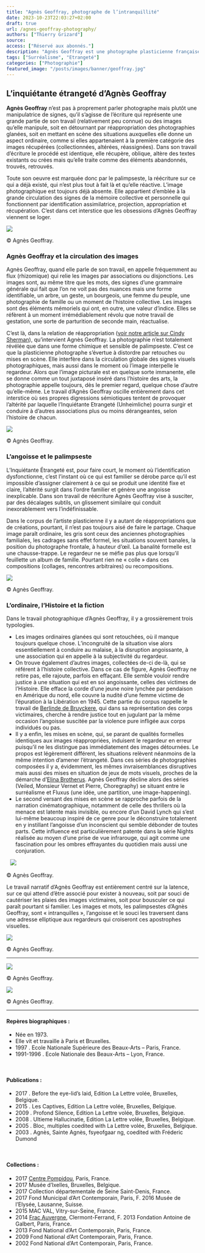 ```yaml
---
title: "Agnès Geoffray, photographe de l’intranquillité"
date: 2023-10-23T22:03:27+02:00
draft: true
url: /agnes-geoffray-photography/
authors: ["Thierry Grizard"]
source:
access: ["Réservé aux abonnés."]
description: "Agnès Geoffray est une photographe plasticienne française qui questionne la circulation des images et l'intranquillité qui les habite."
tags: ["Surréalisme", "Etrangeté"]
categories: ["Photographie"]
featured_image: "/posts/images/banner/geoffray.jpg"
---
```

## L’inquiétante étrangeté d’Agnès Geoffray

**Agnès Geoffray** n’est pas à proprement parler photographe mais plutôt une manipulatrice de signes, qu’il s’agisse de l’écriture qui représente une grande partie de son travail (relativement peu connue) ou des images qu’elle manipule, soit en détournant par réappropriation des photographies glanées, soit en mettant en scène des situations auxquelles elle donne un aspect ordinaire, comme si elles appartenaient à la première catégorie des images récupérées (collectionnées, altérées, réassignées). Dans son travail d’écriture le procédé est identique, elle récupère, oblique, altère des textes existants ou crées mais qu’elle traite comme des éléments abandonnés, trouvés, retrouvés.

Toute son oeuvre est marquée donc par le palimpseste, la réécriture sur ce qui a déjà existé, qui n’est plus tout à fait là et qu’elle réactive. L’image photographique est toujours déjà absente. Elle appartient d’emblée à la grande circulation des signes de la mémoire collective et personnelle qui fonctionnent par identification assimilatrice, projection, appropriation et récupération. C’est dans cet interstice que les obsessions d’Agnès Geoffray viennent se loger.

![](/posts/images/geoffray/agnes-geoffray_photography.033.jpg)

© Agnès Geoffray.

### Agnès Geoffray et la circulation des images

Agnès Geoffray, quand elle parle de son travail, en appelle fréquemment au flux (rhizomique) qui relie les images par associations ou disjonctions. Les images sont, au même titre que les mots, des signes d’une grammaire générale qui fait que l’on ne voit pas des nuances mais une forme identifiable, un arbre, un geste, un bourgeois, une femme du peuple, une photographie de famille ou un moment de l’histoire collective. Les images sont des éléments mémoriels qui ont, en outre, une valeur d’indice. Elles se réfèrent à un moment irrémédiablement révolu que notre travail de gestation, une sorte de parturition de seconde main, réactualise.

C’est là, dans la relation de réappropriation ([voir notre article sur Cindy Sherman](/cindy-sherman-picture-generation/)), qu’intervient Agnès Geoffray. La photographie n’est totalement révélée que dans une forme chimique et sensible de palimpseste. C’est ce que la plasticienne photographe s’évertue à distordre par retouches ou mises en scène. Elle interfère dans la circulation globale des signes visuels photographiques, mais aussi dans le moment où l’image interpelle le regardeur. Alors que l’image picturale est en quelque sorte immanente, elle se donne comme un tout juxtaposé inséré dans l’histoire des arts, la photographie appelle toujours, dès le premier regard, quelque chose d’autre qu’elle-même. Le travail d’Agnès Geoffray oscille entièrement dans cet interstice où ses propres digressions sémiotiques tentent de provoquer l’altérité par laquelle l’Inquiétante Etrangeté (Unheimliche) pourra surgir et conduire à d’autres associations plus ou moins dérangeantes, selon l’histoire de chacun.

![](/posts/images/geoffray/agnes-geoffray_photography.038.jpg)

© Agnès Geoffray.

### L’angoisse et le palimpseste

L’Inquiétante Étrangeté est, pour faire court, le moment où l’identification dysfonctionne, c’est l’instant où ce qui est familier se dérobe parce qu’il est impossible d’assigner clairement à ce qui se produit une identité fixe et claire, l’altérité surgit dans l’ordre familier et génère une angoisse inexplicable. Dans son travail de réécriture Agnès Geoffray vise à susciter, par des décalages subtils, un glissement similaire qui conduit inexorablement vers l’indéfinissable.

Dans le corpus de l’artiste plasticienne il y a autant de réappropriations que de créations, pourtant, il n’est pas toujours aisé de faire le partage. Chaque image paraît ordinaire, les gris sont ceux des anciennes photographies familiales, les cadrages sans effet formel, les situations souvent banales, la position du photographe frontale, à hauteur d’œil. La banalité formelle est une chausse-trappe. Le regardeur ne se méfie pas plus que lorsqu’il feuillette un album de famille. Pourtant rien ne « colle » dans ces compositions (collages, rencontres arbitraires) ou recompositions.

![](/posts/images/geoffray/agnes-geoffray_photography.028.jpg)

© Agnès Geoffray.

### L’ordinaire, l’Histoire et la fiction

Dans le travail photographique d’Agnès Geoffray, il y a grossièrement trois typologies.

* Les images ordinaires glanées qui sont retouchées, où il manque toujours quelque chose. L’incongruité de la situation vise alors essentiellement à conduire au malaise, à la disruption angoissante, à une association qui en appelle à la subjectivité du regardeur.
* On trouve également d’autres images, collectées de-ci de-là, qui se référent à l’histoire collective. Dans ce cas de figure, Agnès Geoffray ne retire pas, elle rajoute, parfois en effaçant. Elle semble vouloir rendre justice à une situation qui est en soi angoissante, celles des victimes de l’Histoire. Elle efface la corde d’une jeune noire lynchée par pendaison en Amérique du nord, elle couvre la nudité d’une femme victime de l’épuration à la Libération en 1945. Cette partie du corpus rappelle le travail de [Berlinde de Bruyckere](/berlinde-de-bruyckere-sculpture/), qui dans sa représentation des corps victimaires, cherche à rendre justice tout en jugulant par la même occasion l’angoisse suscitée par la violence pure infligée aux corps individués ou pas.
* Il y a enfin, les mises en scène, qui, se parant de qualités formelles identiques aux images réappropriées, induisent le regardeur en erreur puisqu’il ne les distingue pas immédiatement des images détournées. Le propos est légèrement différent, les situations relèvent néanmoins de la même intention d’amener l’étrangeté. Dans ces séries de photographies composées il y a, évidemment, les mêmes invraisemblances disruptives mais aussi des mises en situation de jeux de mots visuels, proches de la démarche d’[Elina Brotherus](/elina-brotherus-photography/). Agnès Geoffray décline alors des séries (Veiled, Monsieur Vernet et Pierre, Choregraphy) se situant entre le surréalisme et Fluxus (une idée, une partition, une image-happening).
* Le second versant des mises en scène se rapproche parfois de la narration cinématographique, notamment de celle des thrillers où la menace est latente mais invisible, ou encore d’un David Lynch qui s’est lui-même beaucoup inspiré de ce genre pour le déconstruire totalement en y instillant l’angoisse d’un inconscient qui semble débonder de toutes parts. Cette influence est particulièrement patente dans la série Nights réalisée au moyen d’une prise de vue infrarouge, qui agit comme une fascination pour les ombres effrayantes du quotidien mais aussi une conjuration.

⠀![](/posts/images/geoffray/agnes-geoffray_photography.031.jpg)

© Agnès Geoffray.

Le travail narratif d’Agnès Geoffray est entièrement centré sur la latence, sur ce qui attend d’être associé pour exister à nouveau, soit par souci de cautériser les plaies des images victimaires, soit pour bousculer ce qui paraît pourtant si familier. Les images et mots, les palimpsestes d’Agnès Geoffray, sont « intranquilles », l’angoisse et le souci les traversent dans une adresse elliptique aux regardeurs qui croiseront ces apostrophes visuelles.

![](/posts/images/geoffray/agnes-geoffray_photography.039.jpg)

© Agnès Geoffray.

---

![](/posts/images/geoffray/agnes-geoffray_photography.025-1.jpg)

© Agnès Geoffray.

![](/posts/images/geoffray/agnes-geoffray_photography.036.jpg)

© Agnès Geoffray.

---

#### Repères biographiques :

* Née en 1973.
* Elle vit et travaille à Paris et Bruxelles.
* 1997 . Ecole Nationale Supérieure des Beaux-Arts – Paris, France.
* 1991-1996 . Ecole Nationale des Beaux-Arts – Lyon, France.

⠀
#### Publications :

* 2017 . Before the eye-lid’s laid, Edition La Lettre volée, Bruxelles, Belgique.
* 2015 . Les Captives, Edition La Lettre volée, Bruxelles, Belgique.
* 2009 . Profond Silence, Edition La Lettre volée, Bruxelles, Belgique.
* 2008 . Ultieme Hallucinatie, Edition La Lettre volée, Bruxelles, Belgique.
* 2005 . Bloc, multiples coedited with La Lettre volée, Bruxelles, Belgique.
* 2003 . Agnès, Sainte Agnès, fsyeofgaar ng, coedited with Fréderic Dumond

⠀
#### Collections :

* 2017 [Centre Pompidou](https://www.centrepompidou.fr/?ref=artefields.net), Paris, France.
* 2017 Musée d’Ixelles, Bruxelles, Belgique.
* 2017 Collection départementale de Seine Saint-Denis, France.
* 2017 Fond Municipal d’Art Contemporain, Paris, F. 2016 Musée de l’Elysée, Lausanne, Suisse.
* 2015 MAC VAL, Vitry-sur-Seine, France.
* 2014 [Frac Auvergne](https://www.frac-auvergne.fr/?ref=artefields.net), Clermont-Ferrand, F. 2013 Fondation Antoine de Galbert, Paris, France.
* 2013 Fond National d’Art Contemporain, Paris, France.
* 2009 Fond National d’Art Contemporain, Paris, France.
* 2002 Fond National d’Art Contemporain, Paris, France.